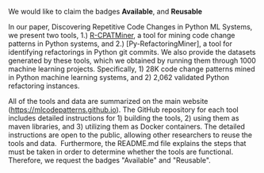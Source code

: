 We would like to claim the badges **Available**, and **Reusable**

In our paper, Discovering Repetitive Code Changes in Python ML Systems, we present two tools, 1.) [R-CPATMiner](https://github.com/maldil/R-CPATMiner), a tool for mining code change patterns in Python systems, and 2.) [Py-RefactoringMiner], a tool for identifying refactorings in Python git commits. We also provide the datasets generated by these tools, which we obtained by running them through 1000 machine learning projects. Specifically, 1) 28K code change patterns mined in Python machine learning systems, and 2) 2,062 validated Python refactoring instances.

All of the tools and data are summarized on the main website (https://mlcodepatterns.github.io). The GitHub repository for each tool includes detailed instructions for 1) building the tools, 2) using them as maven libraries, and 3) utilizing them as Docker containers. The detailed instructions are open to the public, allowing other researchers to reuse the tools and data.  Furthermore, the README.md file explains the steps that must be taken in order to determine whether the tools are functional. Therefore, we request the badges "Available" and "Reusable".


